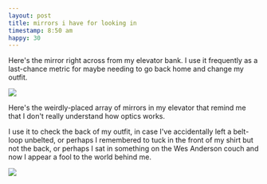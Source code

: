 ```yaml
---
layout: post
title: mirrors i have for looking in
timestamp: 8:50 am
happy: 30
---
```


Here's the mirror right across from my elevator bank. I use it frequently as a last-chance metric for maybe needing to go back home and change my outfit.

![](https://lh3.googleusercontent.com/5K71-v7SDTiG_3LevADSVyNl2IOuwUX3T5q_Nj82i-Wqqhn4E13LhGEWWR6OMYg_fHxVp1R9BIyo9zmG_pAMlpZlTmlNEDlFW15Wfv5J-s-aR2qPowdqIRqUxbksSF2nfQZvQNHgTnuKF9o8dBv5W_zTjcUC0Po_-q7a30N9neq7AzREYcJfRrZ5B-s5lkTLZQve1hjBDv-YEPPPjqGSI7xJynhMChl1-yemjPkgY2VG1gd-c1iQ0XAr1ZePyliz14AUpU2vf9KBbGQy6m_pbIi0IrKqtEf_s0TgDi0cOVqjSS-NzAA2VXeS4bAI4bZ8j8_QqEJe7f8WaHOxsh2_jDK2adYqdSm5VCtIEYoqA8EO-THxkjEN0KtVierGd09ARPMrKJz-H-w9js5-a7qT3GXzrl4qBlcrClE62pJ30W0dG17CEC6QH8nu9f3k8tQYwLpOA0Kf0jTTIZj35PUF14GdWbjuODjE5jFlUa-ItkYmcKRT7ZBhWXltgBk0fkT5HQy2pqECf55s4Tl_BV7lVJ9nw0ie0ZJgJerqCRBLDnPxQJkcMY-CRbd9ZyMakN_1u_KZOloX-bU2j2jErdAjZ3gilO25IaqY7sMKUT3Z-XPcLabfSQ=w603-h803-no)

Here's the weirdly-placed array of mirrors in my elevator that remind me that I don't really understand how optics works.

I use it to check the back of my outfit, in case I've accidentally left a belt-loop unbelted, or perhaps I remembered to tuck in the front of my shirt but not the back, or perhaps I sat in something on the Wes Anderson couch and now I appear a fool to the world behind me.

![](https://lh3.googleusercontent.com/t4D-G5mYf4xhHTHU-2UYoYxkxXYL7JJ-EB6tuMytskmLMdKQwWAxKv-N_Eoz5yUB9kAtgXBWVnZtaBzh4g75SSoGdTV2Cy4QDdiUHgxlwwKbpulqRCJq-7wX6CQRNFiDmy22Kn5nF9DMQAV6Efcu6iG7iLchKLKCVVzQpYQAcf4kZRKwMWb9VETxfy5UOzX947BRnFMfgSv2SfdF80ZmN7WAy7esIfD1boCYN1j5pj3ega5Mbg_dBIbYb9WIV_dvQjHFkIR2NQEHFwL53-G0n1WJnXo0ZrV-nAUxIotTGlPVMqEG6KJ3j0ID0oxasEeIejMVX6zY8TcKhHl4hhNE9EjA0tiYmeKkJU5iYGCZebegAM2_C1jqDJcMREHxSIr3uX-Z1VN9OIT_B85eRY6tscfLJqHWe1VQ0-SKKCDcrc8-bXRHitWTc2KQAQ8bTnsk8UBKr3bRDLwiEIjwKTy4kxuq2suCa7ymWfZ3tmQIbyqHtODUanwqMJEMGz8gCkhTO8yH3MP3h7n0LkA2w1xWRiaERBSbInmFzRqA5Ow8w0j-f-Z5wvmMzgUKtI8bdOdO65YZCqewj2ESm95WmlKq0EvAEOFaDsYpRLoFRYlaA7lJKxQ0Ew=w603-h803-no)
